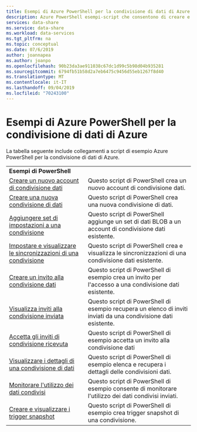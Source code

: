 ```yaml
---
title: Esempi di Azure PowerShell per la condivisione di dati di Azure | Microsoft Docs
description: Azure PowerShell esempi-script che consentono di creare e gestire le condivisioni di dati.
services: data-share
ms.service: data-share
ms.workload: data-services
ms.tgt_pltfrm: na
ms.topic: conceptual
ms.date: 07/6/2019
author: joannapea
ms.author: joanpo
ms.openlocfilehash: 90b23da3ae911038c67dc1d99c5b98d04b935281
ms.sourcegitcommit: 6794fb51b58d2a7eb6475c9456d55eb1267f8d40
ms.translationtype: MT
ms.contentlocale: it-IT
ms.lasthandoff: 09/04/2019
ms.locfileid: "70243100"
---
```

# <a name="azure-powershell-samples-for-azure-data-share"></a>Esempi di Azure PowerShell per la condivisione di dati di Azure

La tabella seguente include collegamenti a script di esempio Azure PowerShell per la condivisione di dati di Azure.

| |  |
|---|---|
|**Esempi di PowerShell**||
|[Creare un nuovo account di condivisione dati](scripts/powershell/create-new-share-account-powershell.md)| Questo script di PowerShell crea un nuovo account di condivisione dati. |
|[Creare una nuova condivisione di dati](scripts/powershell/create-new-share-powershell.md)| Questo script di PowerShell crea una nuova condivisione di dati. |
|[Aggiungere set di impostazioni a una condivisione](scripts/powershell/add-datasets-powershell.md)| Questo script di PowerShell aggiunge un set di dati BLOB a un account di condivisione dati esistente. |
|[Impostare e visualizzare le sincronizzazioni di una condivisione](scripts/powershell/set-view-synchronizations-powershell.md)| Questo script di PowerShell crea e visualizza le sincronizzazioni di una condivisione dati esistente. |
|[Creare un invito alla condivisione dati](scripts/powershell/create-share-invitation-powershell.md)| Questo script di PowerShell di esempio crea un invito per l'accesso a una condivisione dati esistente. |
|[Visualizza inviti alla condivisione inviata](scripts/powershell/view-sent-invitations-powershell.md)| Questo script di PowerShell di esempio recupera un elenco di inviti inviati da una condivisione dati esistente. |
|[Accetta gli inviti di condivisione ricevuta](scripts/powershell/accept-share-invitations-powershell.md)| Questo script di PowerShell di esempio accetta un invito alla condivisione dati|
|[Visualizzare i dettagli di una condivisione di dati](scripts/powershell/view-share-details-powershell.md)| Questo script di PowerShell di esempio elenca e recupera i dettagli delle condivisioni dati. |
|[Monitorare l'utilizzo dei dati condivisi](scripts/powershell/monitor-usage-powershell.md)| Questo script di PowerShell di esempio consente di monitorare l'utilizzo dei dati condivisi inviati. |
|[Creare e visualizzare i trigger snapshot](scripts/powershell/create-view-trigger-powershell.md)| Questo script di PowerShell di esempio crea trigger snapshot di una condivisione.







